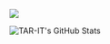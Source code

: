[![](https://visitcount.itsvg.in/api?id=TAR-IT&label=Profile%20Views&color=12&icon=5&pretty=false)](https://visitcount.itsvg.in)

![TAR-IT's GitHub Stats](https://github-readme-stats.vercel.app/api?username=TAR-IT&theme=transparent&show_icons=true)
